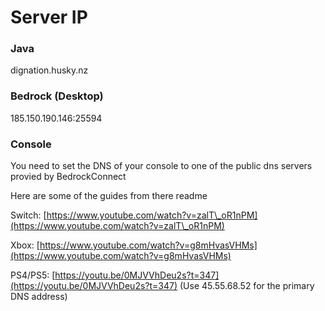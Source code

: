# Server IP

### Java

dignation.husky.nz

### Bedrock (Desktop)

185.150.190.146:25594



### Console

You need to set the DNS of your console to one of the public dns servers provied by BedrockConnect

Here are some of the guides from there readme

Switch: [https://www.youtube.com/watch?v=zalT\_oR1nPM](https://www.youtube.com/watch?v=zalT\_oR1nPM)

Xbox: [https://www.youtube.com/watch?v=g8mHvasVHMs](https://www.youtube.com/watch?v=g8mHvasVHMs)

PS4/PS5: [https://youtu.be/0MJVVhDeu2s?t=347](https://youtu.be/0MJVVhDeu2s?t=347) (Use 45.55.68.52 for the primary DNS address)

